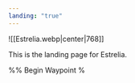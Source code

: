 ```yaml
---
landing: "true"
---
```


![[Estrelia.webp|center|768]]

This is the landing page for Estrelia.

%% Begin Waypoint %